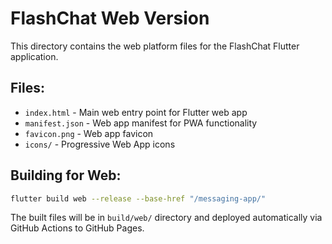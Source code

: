 # FlashChat Web Version

This directory contains the web platform files for the FlashChat Flutter application.

## Files:
- `index.html` - Main web entry point for Flutter web app
- `manifest.json` - Web app manifest for PWA functionality  
- `favicon.png` - Web app favicon
- `icons/` - Progressive Web App icons

## Building for Web:
```bash
flutter build web --release --base-href "/messaging-app/"
```

The built files will be in `build/web/` directory and deployed automatically via GitHub Actions to GitHub Pages.
